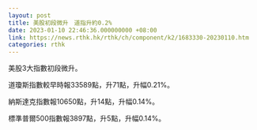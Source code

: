 ```yaml
---
layout: post
title: 美股初段微升　道指升約0.2%
date: 2023-01-10 22:46:36.000000000 +08:00
link: https://news.rthk.hk/rthk/ch/component/k2/1683330-20230110.htm
categories: rthk
---
```


美股3大指數初段微升。

道瓊斯指數較早時報33589點，升71點，升幅0.21%。

納斯達克指數報10650點，升14點，升幅0.14%。

標準普爾500指數報3897點，升5點，升幅0.14%。
